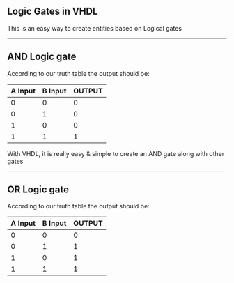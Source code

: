 Logic Gates in VHDL
-----------------------------------------------------------------------------------------------------------------------------------------------------------------------------------

This is an easy way to create entities based on Logical gates

-----------------------------------------------------------------------------------------------------------------------------------------------------------------------------------
AND Logic gate
-----------------------------------------------------------------------------------------------------------------------------------------------------------------------------------

According to our truth table the output should be:

| A Input | B Input | OUTPUT |
| --------------- | ---------------- | --------------- |
| 0 | 0 | 0 |
| 0 | 1 | 0 |
| 1 | 0 | 0 |
| 1 | 1 | 1 |

With VHDL, it is really easy & simple to create an AND gate along with other gates

-----------------------------------------------------------------------------------------------------------------------------------------------------------------------------------
OR Logic gate
-----------------------------------------------------------------------------------------------------------------------------------------------------------------------------------

According to our truth table the output should be:

| A Input | B Input | OUTPUT |
| --------------- | ---------------- | --------------- |
| 0 | 0 | 0 |
| 0 | 1 | 1 |
| 1 | 0 | 1 |
| 1 | 1 | 1 |
